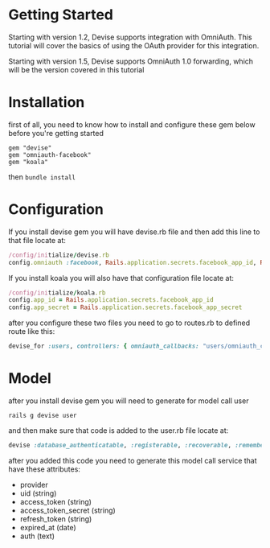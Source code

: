 # Getting Started
Starting with version 1.2, Devise supports integration with OmniAuth. This tutorial will cover the basics of using the OAuth provider for this integration.

Starting with version 1.5, Devise supports OmniAuth 1.0 forwarding, which will be the version covered in this tutorial

# Installation
first of all, you need to know how to install and configure these gem below before you're getting started

```
gem "devise"
gem "omniauth-facebook"
gem "koala"
```
then ``` bundle install ```
# Configuration
If you install devise gem you will have devise.rb file and then add this line to that file locate at: 
~~~ruby
/config/initialize/devise.rb
config.omniauth :facebook, Rails.application.secrets.facebook_app_id, Rails.application.secrets.facebook_app_secret, scope: 'email,user_posts'
~~~
If you install koala you will also have that configuration file locate at: 
~~~ruby
/config/initialize/koala.rb
config.app_id = Rails.application.secrets.facebook_app_id
config.app_secret = Rails.application.secrets.facebook_app_secret
~~~
after you configure these two files you need to go to routes.rb to defined route like this: 
~~~ruby
devise_for :users, controllers: { omniauth_callbacks: "users/omniauth_callbacks" }
~~~
# Model
after you install devise gem you will need to generate for model call user
```
rails g devise user
```
and then make sure that code is added to the user.rb file locate at: 
~~~ruby
devise :database_authenticatable, :registerable, :recoverable, :rememberable, :trackable, :validatable, :omniauthable
~~~
after you added this code you need to generate this model call service that have these attributes:
 * provider
 * uid (string)
 * access_token (string)
 * access_token_secret (string)
 * refresh_token (string)
 * expired_at (date)
 * auth (text)


